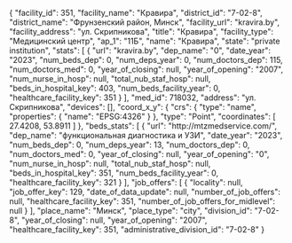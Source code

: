 {
    "facility_id": 351,
    "facility_name": "Кравира",
    "district_id": "7-02-8",
    "district_name": "Фрунзенский район, Минск",
    "facility_url": "kravira.by",
    "facility_address": "ул. Скрипникова",
    "title": "Кравира",
    "facility_type": "Медицинский центр",
    "ap_1": "11Б",
    "name": "Кравира",
    "state": "private institution",
    "stats": [
        {
            "url": "kravira.by",
            "dep_name": "0",
            "date_year": "2023",
            "num_beds_dep": 0,
            "num_deps_year": 0,
            "num_doctors_dep": 115,
            "num_doctors_med": 0,
            "year_of_closing": null,
            "year_of_opening": "2007",
            "num_nurse_in_hosp": null,
            "total_nub_staf_hosp": null,
            "beds_in_hospital_key": 403,
            "num_beds_facility_year": 0,
            "healthcare_facility_key": 351
        }
    ],
    "med_id": 718032,
    "address": "ул. Скрипникова",
    "devices": [],
    "coord_x_y": {
        "crs": {
            "type": "name",
            "properties": {
                "name": "EPSG:4326"
            }
        },
        "type": "Point",
        "coordinates": [
            27.4208,
            53.8911
        ]
    },
    "beds_stats": [
        {
            "url": "http:\/\/mtzmedservice.com\/",
            "dep_name": "функциональная диагностика и УЗИ",
            "date_year": "2023",
            "num_beds_dep": 0,
            "num_deps_year": 13,
            "num_doctors_dep": 0,
            "num_doctors_med": 0,
            "year_of_closing": null,
            "year_of_opening": "0",
            "num_nurse_in_hosp": null,
            "total_nub_staf_hosp": null,
            "beds_in_hospital_key": 351,
            "num_beds_facility_year": 0,
            "healthcare_facility_key": 321
        }
    ],
    "job_offers": [
        {
            "locality": null,
            "job_offer_key": 129,
            "date_of_data_update": null,
            "number_of_job_offers": null,
            "healthcare_facility_key": 351,
            "number_of_job_offers_for_midlevel": null
        }
    ],
    "place_name": "Минск",
    "place_type": "city",
    "division_id": "7-02-8",
    "year_of_closing": null,
    "year_of_opening": "2007",
    "healthcare_facility_key": 351,
    "administrative_division_id": "7-02-8"
}